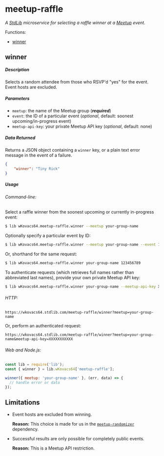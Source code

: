 # meetup-raffle

*A [StdLib][stdlib] microservice for selecting a raffle winner at a
[Meetup][meetup] event.*

Functions:

* [winner](#winner)

## winner

##### Description

Selects a random attendee from those who RSVP'd "yes" for the event. Event
hosts are excluded.

##### Parameters

* `meetup`: the name of the Meetup group (***required***)
* `event`: the ID of a particular event (*optional*, default: soonest
  upcoming/in-progress event)
* `meetup-api-key`: your private Meetup API key (*optional*, default: none)

##### Data Returned

Returns a JSON object containing a `winner` key, or a plain text error message
in the event of a failure.

```json
{
    "winner": "Tiny Rick"
}
```

##### Usage

###### Command-line:

Select a raffle winner from the soonest upcoming or currently in-progress event:

```bash
$ lib wKovacs64.meetup-raffle.winner --meetup your-group-name
```

Optionally specify a particular event by ID:

```bash
$ lib wKovacs64.meetup-raffle.winner --meetup your-group-name --event 123456789
```

Or, shorthand for the same request:

```bash
$ lib wKovacs64.meetup-raffle.winner your-group-name 123456789
```

To authenticate requests (which retrieves full names rather than abbreviated
last names), provide your own private Meetup API key:

```bash
$ lib wKovacs64.meetup-raffle.winner your-group-name --meetup-api-key XXXXXXXXXXX
```

###### HTTP:

```http
https://wkovacs64.stdlib.com/meetup-raffle/winner?meetup=your-group-name
```

Or, perform an authenticated request:

```http
https://wkovacs64.stdlib.com/meetup-raffle/winner?meetup=your-group-name&meetup-api-key=XXXXXXXXXXX
```

###### Web and Node.js:

```js
const lib = require('lib');
const { winner } = lib.wKovacs64['meetup-raffle'];

winner({ meetup: 'your-group-name' }, (err, data) => {
  // handle error or data
});
```

## Limitations

* Event hosts are excluded from winning.

  **Reason:** This choice is made for us in the
  [`meetup-randomizer`][meetup-randomizer] dependency.

* Successful results are only possible for completely public events.

  **Reason:** This is a Meetup API restriction.

[meetup]: https://www.meetup.com
[stdlib]: https://stdlib.com
[meetup-randomizer]: https://github.com/durancristhian/meetup-randomizer
